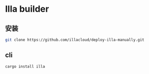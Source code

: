 # Illa builder

## 安装

```sh
git clone https://github.com/illacloud/deploy-illa-manually.git
```

## cli 

```sh
cargo install illa
```
